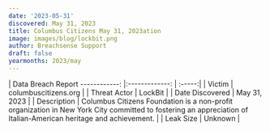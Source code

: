 ```yaml
---
date: '2023-05-31'
discovered: May 31, 2023
title: Columbus Citizens May 31, 2023ation
image: images/blog/lockbit.png
author: Breachsense Support
draft: false
yearmonths: 2023/may
---
```



| Data Breach Report
------------:     |:-------------:    | :-----:|
| Victim      | columbuscitizens.org      | 
| Threat Actor      | LockBit      | 
| Date Discovered      | May 31, 2023      | 
| Description      | Columbus Citizens Foundation is a non-profit organization in New York City committed to fostering an appreciation of Italian-American heritage and achievement.      | 
| Leak Size      | Unknown      | 

